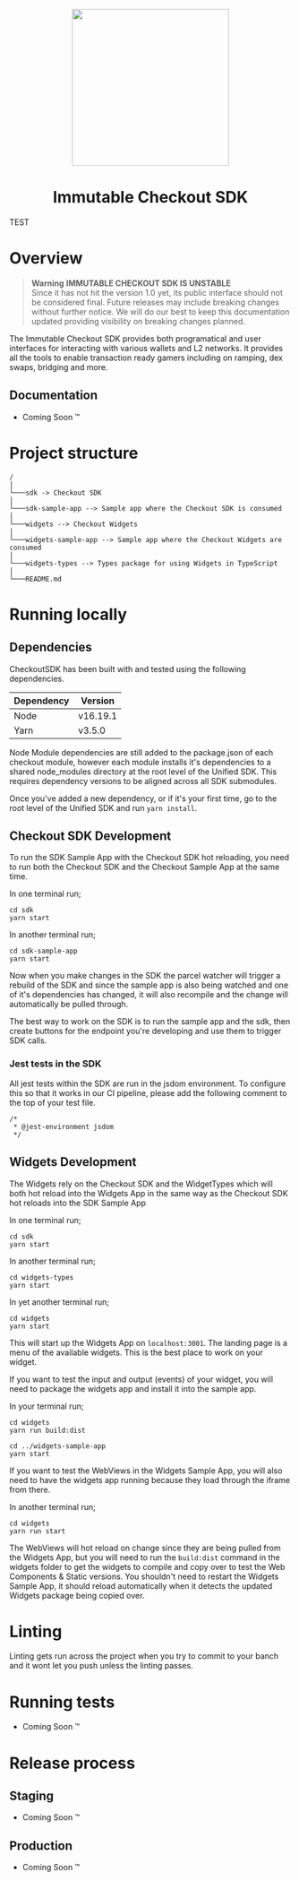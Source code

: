 <div align="center">
  <p align="center">
    <a href="https://docs.x.immutable.com/docs">
      <img src="https://cdn.dribbble.com/users/1299339/screenshots/7133657/media/837237d447d36581ebd59ec36d30daea.gif" width="280"/>
    </a>
  </p>
  <h1>Immutable Checkout SDK</h1>
</div>

TEST

# Overview

> **Warning** **IMMUTABLE CHECKOUT SDK IS UNSTABLE** <br/>
> Since it has not hit the version 1.0 yet, its public interface should not be considered final. Future releases may include breaking changes without further notice. We will do our best to keep this documentation updated providing visibility on breaking changes planned.

The Immutable Checkout SDK provides both programatical and user interfaces for interacting with various wallets and L2 networks. It provides all the tools to enable transaction ready gamers including on ramping, dex swaps, bridging and more.

## Documentation

- Coming Soon &trade;

# Project structure

```
/
│
└───sdk -> Checkout SDK
│
└───sdk-sample-app --> Sample app where the Checkout SDK is consumed
│
└───widgets --> Checkout Widgets
│
└───widgets-sample-app --> Sample app where the Checkout Widgets are consumed
│
└───widgets-types --> Types package for using Widgets in TypeScript
│
└───README.md
```

# Running locally

## Dependencies

CheckoutSDK has been built with and tested using the following dependencies.

| Dependency | Version  |
| ---------- | -------- |
| Node       | v16.19.1 |
| Yarn       | v3.5.0   |

Node Module dependencies are still added to the package.json of each checkout module, however each module installs it's dependencies to a shared node_modules directory at the root level of the Unified SDK. This requires dependency versions to be aligned across all SDK submodules.

Once you've added a new dependency, or if it's your first time, go to the root level of the Unified SDK and run `yarn install`.

## Checkout SDK Development

To run the SDK Sample App with the Checkout SDK hot reloading, you need to run both the Checkout SDK and the Checkout Sample App at the same time.

In one terminal run;

```
cd sdk
yarn start
```

In another terminal run;

```
cd sdk-sample-app
yarn start
```

Now when you make changes in the SDK the parcel watcher will trigger a rebuild of the SDK and since the sample app is also being watched and one of it's dependencies has changed, it will also recompile and the change will automatically be pulled through.

The best way to work on the SDK is to run the sample app and the sdk, then create buttons for the endpoint you're developing and use them to trigger SDK calls.

### Jest tests in the SDK

All jest tests within the SDK are run in the jsdom environment. To configure this so that it works in our CI pipeline, please add the following comment to the top of your test file.

```
/*
 * @jest-environment jsdom
 */
```

## Widgets Development

The Widgets rely on the Checkout SDK and the WidgetTypes which will both hot reload into the Widgets App in the same way as the Checkout SDK hot reloads into the SDK Sample App

In one terminal run;

```
cd sdk
yarn start
```

In another terminal run;

```
cd widgets-types
yarn start
```

In yet another terminal run;

```
cd widgets
yarn start
```

This will start up the Widgets App on `localhost:3001`. The landing page is a menu of the available widgets. This is the best place to work on your widget.

If you want to test the input and output (events) of your widget, you will need to package the widgets app and install it into the sample app.

In your terminal run;

```
cd widgets
yarn run build:dist

cd ../widgets-sample-app
yarn start
```

If you want to test the WebViews in the Widgets Sample App, you will also need to have the widgets app running because they load through the iframe from there.

In another terminal run;

```
cd widgets
yarn run start
```

The WebViews will hot reload on change since they are being pulled from the Widgets App, but you will need to run the `build:dist` command in the widgets folder to get the widgets to compile and copy over to test the Web Components & Static versions. You shouldn't need to restart the Widgets Sample App, it should reload automatically when it detects the updated Widgets package being copied over.

# Linting

Linting gets run across the project when you try to commit to your banch and it wont let you push unless the linting passes.

# Running tests

- Coming Soon &trade;

# Release process

## Staging

- Coming Soon &trade;

## Production

- Coming Soon &trade;
